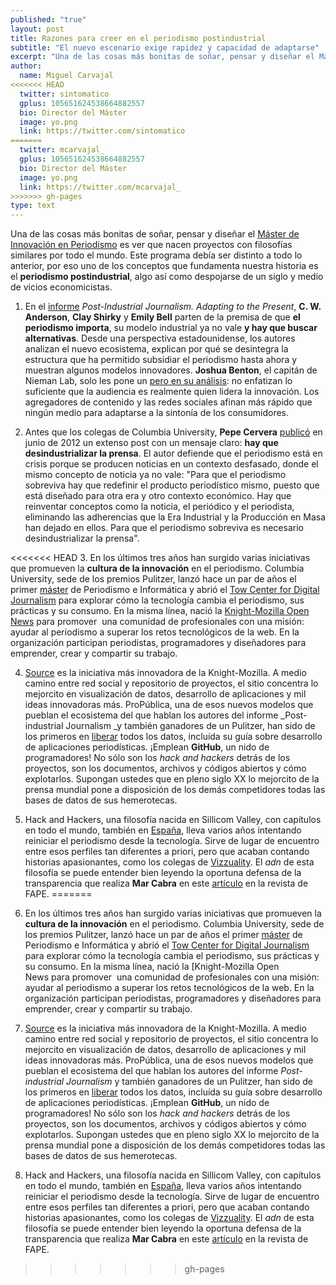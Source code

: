 ```yaml
---
published: "true"
layout: post
title: Razones para creer en el periodismo postindustrial
subtitle: "El nuevo escenario exige rapidez y capacidad de adaptarse"  
excerpt: "Una de las cosas más bonitas de soñar, pensar y diseñar el Máster de Innovación en Periodismo es ver que nacen proyectos con filosofías similares por todo el mundo." 
author:
  name: Miguel Carvajal
<<<<<<< HEAD
  twitter: sintomatico
  gplus: 105651624538664882557 
  bio: Director del Máster
  image: yo.png
  link: https://twitter.com/sintomatico
=======
  twitter: mcarvajal_
  gplus: 105651624538664882557 
  bio: Director del Máster
  image: yo.png
  link: https://twitter.com/mcarvajal_
>>>>>>> gh-pages
type: text
---
```

Una de las cosas más bonitas de soñar, pensar y diseñar el [Máster de Innovación en Periodismo](http://mipumh.es/ "MIP") es ver que nacen proyectos con filosofías similares por todo el mundo. Este programa debía ser distinto a todo lo anterior, por eso uno de los conceptos que fundamenta nuestra historia es el **periodismo postindustrial**, algo así como despojarse de un siglo y medio de vicios economicistas.

1. En el [informe](http://bit.ly/XEMUI2 "Post Industrial Journalism: Adapting to the Present") _Post-Industrial Journalism. Adapting to the Present_, **C. W. Anderson**, **Clay Shirky** y **Emily Bell** parten de la premisa de que **el periodismo importa**, su modelo industrial ya no vale **y hay que buscar alternativas**. Desde una perspectiva estadounidense, los autores analizan el nuevo ecosistema, explican por qué se desintegra la estructura que ha permitido subsidiar el periodismo hasta ahora y muestran algunos modelos innovadores. **Joshua Benton**, el capitán de Nieman Lab, solo les pone un [pero en su análisis](http://www.niemanlab.org/2012/11/post-industrial-journalism-a-new-columbia-report-examines-the-disrupted-news-universe/): no enfatizan lo suficiente que la audiencia es realmente quien lidera la innovación. Los agregadores de contenido y las redes sociales afinan más rápido que ningún medio para adaptarse a la sintonía de los consumidores.

2. Antes que los colegas de Columbia University, **Pepe Cervera** [publicó](http://bit.ly/XEMUI2 "Desindustrializar la prensa") en junio de 2012 un extenso post con un mensaje claro: **hay que desindustrializar la prensa**. El autor defiende que el periodismo está en crisis porque se producen noticias en un contexto desfasado, donde el mismo concepto de noticia ya no vale: "Para que el periodismo sobreviva hay que redefinir el producto periodístico mismo, puesto que está diseñado para otra era y otro contexto económico. Hay que reinventar conceptos como la noticia, el periódico y el periodista, eliminando las adherencias que la Era Industrial y la Producción en Masa han dejado en ellos. Para que el periodismo sobreviva es necesario desindustrializar la prensa".

<<<<<<< HEAD
3. En los últimos tres años han surgido varias iniciativas que promueven la **cultura de la innovación** en el periodismo. Columbia University, sede de los premios Pulitzer, lanzó hace un par de años el primer [máster](http://www.journalism.columbia.edu/page/276-dual-degree-journalism-computer-science/279 "Dual Degree: Journalism and Computer Science") de Periodismo e Informática y abrió el [Tow Center for Digital Journalism](http://towcenter.org/ "Tow Center") para explorar cómo la tecnología cambia el periodismo, sus prácticas y su consumo. En la misma línea, nació la [Knight-Mozilla Open News](http://www.mozillaopennews.org/ "OpenNews") para promover  una comunidad de profesionales con una misión: ayudar al periodismo a superar los retos tecnológicos de la web. En la organización participan periodistas, programadores y diseñadores para emprender, crear y compartir su trabajo.

4. [Source](http://source.mozillaopennews.org/en-US/) es la iniciativa más innovadora de la Knight-Mozilla. A medio camino entre red social y repositorio de proyectos, el sitio concentra lo mejorcito en visualización de datos, desarrollo de aplicaciones y mil ideas innovadoras más. ProPública, una de esos nuevos modelos que pueblan el ecosistema del que hablan los autores del informe _Post-industrial Journalism _y también ganadores de un Pulitzer, han sido de los primeros en [liberar](https://github.com/propublica/guides/ "ProPublica") todos los datos, incluída su guía sobre desarrollo de aplicaciones periodísticas. ¡Emplean **GitHub**, un nido de programadores! No sólo son los _hack and hackers_ detrás de los proyectos, son los documentos, archivos y códigos abiertos y cómo explotarlos. Supongan ustedes que en pleno siglo XX lo mejorcito de la prensa mundial pone a disposición de los demás competidores todas las bases de datos de sus hemerotecas.

5. Hack and Hackers, una filosofía nacida en Sillicom Valley, con capítulos en todo el mundo, también en [España](http://hackshackersmad.com/ "Rebooting Journalism"), lleva varios años intentando reiniciar el periodismo desde la tecnología. Sirve de lugar de encuentro entre esos perfiles tan diferentes a priori, pero que acaban contando historias apasionantes, como los colegas de [Vizzuality](http://vizzuality.com/ "Vizzuality"). El _adn_ de esta filosofía se puede entender bien leyendo la oportuna defensa de la transparencia que realiza **Mar Cabra** en este [artículo](http://www.apmadrid.es/images/stories/LEYTRANSPARENCIA.pdf "Un cambio para el periodismo:  la ley de transparencia") en la revista de FAPE.
=======
3. En los últimos tres años han surgido varias iniciativas que promueven la **cultura de la innovación** en el periodismo. Columbia University, sede de los premios Pulitzer, lanzó hace un par de años el primer [máster](https://journalism.columbia.edu/journalism-computer-science "Dual Degree: Journalism and Computer Science") de Periodismo e Informática y abrió el [Tow Center for Digital Journalism](http://towcenter.org/ "Tow Center") para explorar cómo la tecnología cambia el periodismo, sus prácticas y su consumo. En la misma línea, nació la [Knight-Mozilla Open News para promover  una comunidad de profesionales con una misión: ayudar al periodismo a superar los retos tecnológicos de la web. En la organización participan periodistas, programadores y diseñadores para emprender, crear y compartir su trabajo.

4. [Source](https://opennews.org/) es la iniciativa más innovadora de la Knight-Mozilla. A medio camino entre red social y repositorio de proyectos, el sitio concentra lo mejorcito en visualización de datos, desarrollo de aplicaciones y mil ideas innovadoras más. ProPública, una de esos nuevos modelos que pueblan el ecosistema del que hablan los autores del informe _Post-industrial Journalism_ y también ganadores de un Pulitzer, han sido de los primeros en [liberar](https://github.com/propublica/guides/ "ProPublica") todos los datos, incluída su guía sobre desarrollo de aplicaciones periodísticas. ¡Emplean **GitHub**, un nido de programadores! No sólo son los _hack and hackers_ detrás de los proyectos, son los documentos, archivos y códigos abiertos y cómo explotarlos. Supongan ustedes que en pleno siglo XX lo mejorcito de la prensa mundial pone a disposición de los demás competidores todas las bases de datos de sus hemerotecas.

5. Hack and Hackers, una filosofía nacida en Sillicom Valley, con capítulos en todo el mundo, también en [España](https://twitter.com/hackshackersmad "Rebooting Journalism"), lleva varios años intentando reiniciar el periodismo desde la tecnología. Sirve de lugar de encuentro entre esos perfiles tan diferentes a priori, pero que acaban contando historias apasionantes, como los colegas de [Vizzuality](http://vizzuality.com/ "Vizzuality"). El _adn_ de esta filosofía se puede entender bien leyendo la oportuna defensa de la transparencia que realiza **Mar Cabra** en este [artículo](http://transparencia.gob.es/transparencia/transparencia_Home/index/MasSobreTransparencia/Ley-de-Transparencia.html "Un cambio para el periodismo:  la ley de transparencia") en la revista de FAPE.
>>>>>>> gh-pages
